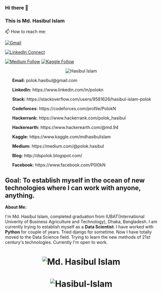 ### Hi there 👋
### This is Md. Hasibul Islam

📫 How to reach me:

[![Gmail](https://img.shields.io/badge/%20-Send%20Mail-black?color=14171A&labelColor=ef5350&logo=gmail&logoColor=ffffff)](mailto:polok.hasibul@gmail.com?subject=From%20GitHub&cc=polok.hasibul@gmail.com&body=Hi,%20there.%20Found%20you%20from%20GitHub.)

[![LinkedIn Connect](https://img.shields.io/badge/%20-Connect-black?color=14171A&labelColor=212121&logo=linkedin&logoColor=ffffff)](https://www.linkedin.com/in/polokn/)

[![Medium Follow](https://img.shields.io/badge/%20-Follow-black?color=14171A&labelColor=050404&logo=medium&logoColor=ffffff)](https://polok-hasibul.medium.com/)
[![Kaggle Follow](https://img.shields.io/badge/%20-Follow-black?color=14171A&labelColor=37474f&logo=kaggle&logoColor=4fc3f7)](https://kaggle.com/mdhasibulislam)

<p align="center"> <img src="https://komarev.com/ghpvc/?username=Hasibul-Islam" alt="Hasibul Islam" /> </p>

<ul><b>Email:</b> polok.hasibul@gmail.com</ul>
<ul><b>LinkedIn:</b> https://www.linkedin.com/in/polokn</ul>
<ul><b>Stack:</b> https://stackoverflow.com/users/9581626/hasibul-islam-polok</ul>
<ul><b>Codeforces:</b> https://codeforces.com/profile/PolokN</ul>
<ul><b>Hackerrank:</b> https://www.hackerrank.com/polok_hasibul</ul>
<ul><b>Hackerearth:</b> https://www.hackerearth.com/@md.94</ul>
<ul><b>Kaggle:</b> https://www.kaggle.com/mdhasibulislam</ul>
<ul><b>Medium:</b> https://medium.com/@polok.hasibul</ul>
<ul><b>Blog:</b> http://dspolok.blogspot.com/</ul>
<ul><b>Facebook:</b> https://www.facebook.com/P0l0kN</ul>

## Goal: To establish myself in the ocean of new technologies where I can work with anyone, anything. 

**About Me:**<p> I'm Md. Hasibul Islam, completed graduation from IUBAT(International Univerity of Business Agriculture and Technology), Dhaka, Bangladesh. I am currently trying to establish myself as a <b>Data Scientist</b>. I have worked with <b>Python</b> for couple of years. Tried django for sometime. Now I have totally moved to the Data Science field. Trying to learn the new methods of 21st century's technologies. Currently I'm open to work. </p>


  <h1><p align="center"> <img src="https://github-readme-stats.vercel.app/api?username=Hasibul-Islam&show_icons=true" alt="Md. Hasibul Islam" /> </p></h1>


  <h1><p align="center"> <img align="center" src="https://github-readme-stats.vercel.app/api/top-langs/?username=Hasibul-Islam&layout=compact&theme=radical" alt="Hasibul-Islam"/> </p> </h1>


